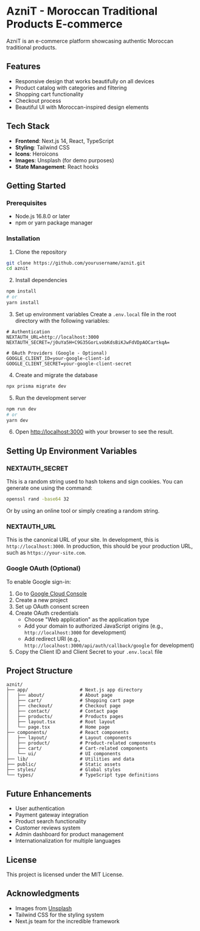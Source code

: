 # AzniT - Moroccan Traditional Products E-commerce

AzniT is an e-commerce platform showcasing authentic Moroccan traditional products.

## Features

- Responsive design that works beautifully on all devices
- Product catalog with categories and filtering
- Shopping cart functionality
- Checkout process
- Beautiful UI with Moroccan-inspired design elements

## Tech Stack

- **Frontend**: Next.js 14, React, TypeScript
- **Styling**: Tailwind CSS
- **Icons**: Heroicons
- **Images**: Unsplash (for demo purposes)
- **State Management**: React hooks

## Getting Started

### Prerequisites

- Node.js 16.8.0 or later
- npm or yarn package manager

### Installation

1. Clone the repository

```bash
git clone https://github.com/yourusername/aznit.git
cd aznit
```

2. Install dependencies

```bash
npm install
# or
yarn install
```

3. Set up environment variables
Create a `.env.local` file in the root directory with the following variables:

```
# Authentication
NEXTAUTH_URL=http://localhost:3000
NEXTAUTH_SECRET=/j0uYa5H+C9G35GorLvobKdsBiKJwFdVDpAOCartkqA=

# OAuth Providers (Google - Optional)
GOOGLE_CLIENT_ID=your-google-client-id
GOOGLE_CLIENT_SECRET=your-google-client-secret
```

4. Create and migrate the database

```bash
npx prisma migrate dev
```

5. Run the development server

```bash
npm run dev
# or
yarn dev
```

6. Open [http://localhost:3000](http://localhost:3000) with your browser to see the result.

## Setting Up Environment Variables

### NEXTAUTH_SECRET
This is a random string used to hash tokens and sign cookies. You can generate one using the command:

```bash
openssl rand -base64 32
```

Or by using an online tool or simply creating a random string.

### NEXTAUTH_URL
This is the canonical URL of your site. In development, this is `http://localhost:3000`. 
In production, this should be your production URL, such as `https://your-site.com`.

### Google OAuth (Optional)
To enable Google sign-in:

1. Go to [Google Cloud Console](https://console.cloud.google.com/)
2. Create a new project
3. Set up OAuth consent screen
4. Create OAuth credentials
   - Choose "Web application" as the application type
   - Add your domain to authorized JavaScript origins (e.g., `http://localhost:3000` for development)
   - Add redirect URI (e.g., `http://localhost:3000/api/auth/callback/google` for development)
5. Copy the Client ID and Client Secret to your `.env.local` file

## Project Structure

```
aznit/
├── app/                   # Next.js app directory
│   ├── about/             # About page
│   ├── cart/              # Shopping cart page
│   ├── checkout/          # Checkout page
│   ├── contact/           # Contact page
│   ├── products/          # Products pages
│   ├── layout.tsx         # Root layout
│   └── page.tsx           # Home page
├── components/            # React components
│   ├── layout/            # Layout components
│   ├── product/           # Product-related components
│   ├── cart/              # Cart-related components
│   └── ui/                # UI components
├── lib/                   # Utilities and data
├── public/                # Static assets
├── styles/                # Global styles
└── types/                 # TypeScript type definitions
```

## Future Enhancements

- User authentication
- Payment gateway integration
- Product search functionality
- Customer reviews system
- Admin dashboard for product management
- Internationalization for multiple languages

## License

This project is licensed under the MIT License.

## Acknowledgments

- Images from [Unsplash](https://unsplash.com)
- Tailwind CSS for the styling system
- Next.js team for the incredible framework 
